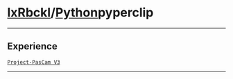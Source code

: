 # [lxRbckl](https://github.com/lxRbckl/lxRbckl/tree/main)/[Python](https://github.com/lxRbckl/lxRbckl/tree/main/Python)pyperclip

---

## Experience
[`Project-PasCam V3`](https://github.com/lxRbckl/Project-PasCam/blob/V3/README.md)

---
